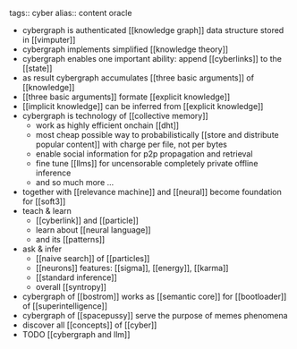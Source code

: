 tags:: cyber
alias:: content oracle

- cybergraph is authenticated [[knowledge graph]] data structure stored in [[vimputer]]
- cybergraph implements simplified [[knowledge theory]]
- cybergraph enables one important ability: append [[cyberlinks]] to the [[state]]
- as result cybergraph accumulates [[three basic arguments]] of [[knowledge]]
- [[three basic arguments]] formate [[explicit knowledge]]
- [[implicit knowledge]] can be inferred from [[explicit knowledge]]
- cybergraph is technology of [[collective memory]]
	- work as highly efficient onchain [[dht]]
	- most cheap possible way to probabilistically [[store and distribute popular content]] with charge per file, not per bytes
	- enable social information for p2p propagation and retrieval
	- fine tune [[llms]] for uncensorable completely private offline inference
	- and so much more ...
- together with [[relevance machine]] and [[neural]] become foundation for [[soft3]]
- teach & learn
	- [[cyberlink]] and [[particle]]
	- learn about [[neural language]]
	- and its [[patterns]]
- ask & infer
	- [[naive search]] of [[particles]]
	- [[neurons]] features: [[sigma]], [[energy]], [[karma]]
	- [[standard inference]]
	- overall [[syntropy]]
- cybergraph of [[bostrom]] works as [[semantic core]] for [[bootloader]] of [[superintelligence]]
- cybergraph of [[spacepussy]] serve the purpose of memes phenomena
- discover all [[concepts]] of [[cyber]]
- TODO [[cybergraph and llm]]